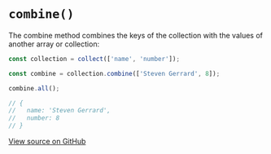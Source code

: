 # `combine()`

The combine method combines the keys of the collection with the values of another array or collection:

```js
const collection = collect(['name', 'number']);

const combine = collection.combine(['Steven Gerrard', 8]);

combine.all();

// {
//   name: 'Steven Gerrard',
//   number: 8
// }
```

[View source on GitHub](https://github.com/ecrmnn/collect.js/blob/master/src/methods/combine.js)